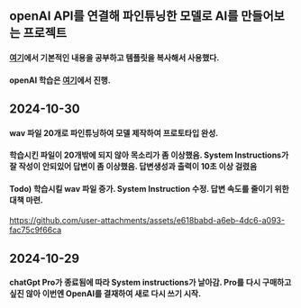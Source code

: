 ## openAI API를 연결해 파인튜닝한 모델로 AI를 만들어보는 프로젝트
#### [여기](https://sesang06.tistory.com/216)에서 기본적인 내용을 공부하고 템플릿을 복사해서 사용했다.
#### openAI 학습은 [여기](https://github.com/ered1228/AI_Frieren)에서 진행.

## 2024-10-30 
#### wav 파일 20개로 파인튜닝하여 모델 제작하여 프로토타입 완성.
#### 학습시킨 파일이 20개밖에 되지 않아 목소리가 좀 이상했음. System Instructions가 잘 작성이 안되있어 답변이 좀 이상했음. 답변생성과 출력이 10초 이상 걸렸음
#### Todo) 학습시킬 wav 파일 증가. System Instruction 수정. 답변 속도를 줄이기 위한 대책 마련.
https://github.com/user-attachments/assets/e618babd-a6eb-4dc6-a093-fac75c9f66ca

## 2024-10-29
#### chatGpt Pro가 종료됨에 따라 System instructions가 날아감. Pro를 다시 구매하고 싶진 않아 이번엔 OpenAI를 결재하여 새로 다시 쓰기 시작.
